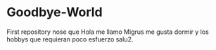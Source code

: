 # Goodbye-World
First repository nose que
Hola me llamo Migrus me gusta dormir y los hobbys que requieran poco esfuerzo salu2.
